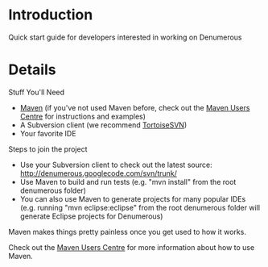 # Introduction #

Quick start guide for developers interested in working on Denumerous

# Details #

Stuff You'll Need
  * [Maven](http://maven.apache.org/)  (if you've not used Maven before, check out the [Maven Users Centre](http://maven.apache.org/users/index.html) for instructions and examples)
  * A Subversion client (we recommend [TortoiseSVN](http://tortoisesvn.tigris.org/))
  * Your favorite IDE

Steps to join the project
  * Use your Subversion client to check out the latest source: http://denumerous.googlecode.com/svn/trunk/
  * Use Maven to build and run tests (e.g. "mvn install" from the root denumerous folder)
  * You can also use Maven to generate projects for many popular IDEs (e.g. running "mvn eclipse:eclipse" from the root denumerous folder will generate Eclipse projects for Denumerous)

Maven makes things pretty painless once you get used to how it works.

Check out the [Maven Users Centre](http://maven.apache.org/users/index.html) for more information about how to use Maven.